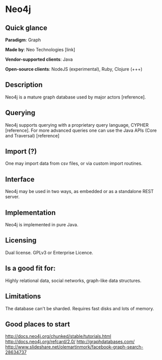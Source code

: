 # Neo4j

## Quick glance

**Paradigm**: Graph

**Made by**: Neo Technologies [link]

**Vendor-supported clients**: Java

**Open-source clients**: NodeJS (experimental), Ruby, Clojure (+++)


## Description

Neo4j is a mature graph database used by major actors [reference]. 

## Querying

Neo4j supports querying with a proprietary query language, CYPHER [reference]. For more advanced queries one can use the Java APIs (Core and Traversal) [reference]

## Import (?)
One may import data from csv files, or via custom import routines.

## Interface
Neo4j may be used in two ways, as embedded or as a standalone REST server.

## Implementation

Neo4j is implemented in pure Java.

## Licensing

Dual license. GPLv3 or Enterprise Licence.

## Is a good fit for:

Highly relational data, social networks, graph-like data structures.

## Limitations

The database can't be sharded. Requires fast disks and lots of memory.

## Good places to start

http://docs.neo4j.org/chunked/stable/tutorials.html
http://docs.neo4j.org/refcard/2.0/
http://graphdatabases.com/
http://www.slideshare.net/olemartinmork/facebook-graph-search-28634737


